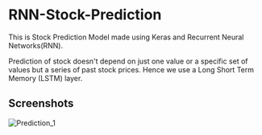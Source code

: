# RNN-Stock-Prediction

This is Stock Prediction Model made using Keras and Recurrent Neural Networks(RNN).

Prediction of stock doesn't depend on just one value or a specific set of values but a series of past stock prices. Hence we use a Long Short Term Memory (LSTM) layer. 


## Screenshots
![Prediction_1](https://user-images.githubusercontent.com/61659345/89394305-8a2c2000-d729-11ea-84d2-e363181aa24c.png)
